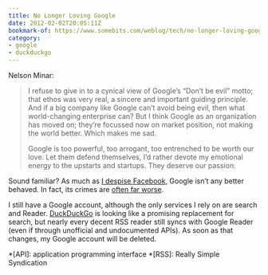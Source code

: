 ```yaml
---
title: No Longer Loving Google
date: 2012-02-02T20:05:11Z
bookmark-of: https://www.somebits.com/weblog/tech/no-longer-loving-google.html
category:
- google
- duckduckgo
---
```

Nelson Minar:

> I refuse to give in to a cynical view of Google’s “Don’t be evil” motto; that ethos was very real, a sincere and important guiding principle. And if a big company like Google can’t avoid being evil, then what world-changing enterprise can? But I think Google as an organization has moved on; they’re focussed now on market position, not making the world better. Which makes me sad.
>
> Google is too powerful, too arrogant, too entrenched to be worth our love. Let them defend themselves, I’d rather devote my emotional energy to the upstarts and startups. They deserve our passion.

Sound familiar? As much as [I despise Facebook][1], Google isn’t any better behaved. In fact, its crimes are [often far worse][2].

I still have a Google account, although the only services I rely on are search and Reader. [DuckDuckGo][3] is looking like a promising replacement for search, but nearly every decent RSS reader still syncs with Google Reader (even if through unofficial and undocumented APIs). As soon as that changes, my Google account will be deleted.

[1]: /2012/01/facebook
[2]: https://gizmodo.com/5605310/google-just-killed-net-neutrality
[3]: https://duckduckgo.com/

*[API]: application programming interface
*[RSS]: Really Simple Syndication
